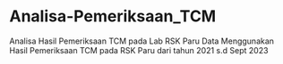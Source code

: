 # Analisa-Pemeriksaan_TCM
Analisa Hasil Pemeriksaan TCM pada Lab RSK Paru
Data Menggunakan Hasil Pemeriksaan TCM pada RSK Paru dari tahun 2021 s.d Sept 2023
